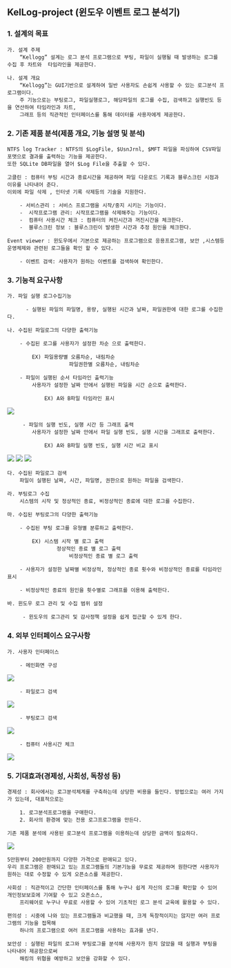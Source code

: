 ## KelLog-project (윈도우 이벤트 로그 분석기)

### 1. 설계의 목표 

	가. 설계 주제
		“Kellogg” 설계는 로그 분석 프로그램으로 부팅, 파일이 실행될 때 발생하는 로그를 수집 후 차트와  타임라인을 제공한다.

	나. 설계 개요
		“Kellogg”는 GUI기반으로 설계하여 일반 사용자도 손쉽게 사용할 수 있는 로그분석 프로그램이다.
 		주 기능으로는 부팅로그, 파일실행로그, 해당파일의 로그를 수집, 검색하고 실행빈도 등을 연산하여 타임라인과 차트, 
		그래프 등의 직관적인 인터페이스를 통해 데이터를 사용자에게 제공한다.


### 2. 기존 제품 분석(제품 개요, 기능 설명 및 분석)
	NTFS log Tracker : NTFS의 $LogFile, $UsnJrnl, $MFT 파일을 파싱하여 CSV파일포맷으로 결과를 출력하는 기능을 제공한다. 
	또한 SQLite DB파일을 열어 $Log File을 추출할 수 있다.

	고클린 : 컴퓨터 부팅 시간과 종료시간을 제공하며 파일 다운로드 기록과 블루스크린 시점과 이유를 나타내어 준다. 
	이외에 파일 삭제 , 인터넷 기록 삭제등의 기술을 지원한다.
	
		- 서비스관리 : 서비스 프로그램을 시작/중지 시키는 기능이다.
		-  시작프로그램 관리: 시작프로그램을 삭제해주는 기능이다.
		-  컴퓨터 사용시간 체크 : 컴퓨터의 켜진시간과 꺼진시간을 체크한다.
		-  블루스크린 정보 : 블루스크린이 발생한 시간과 추정 원인을 체크한다.

	Event viewer : 윈도우에서 기본으로 제공하는 프로그램으로 응용프로그램, 보안 ,시스템등 운영체제와 관련된 로그들을 확인 할 수 있다.
		
		- 이벤트 검색: 사용자가 원하는 이벤트를 검색하여 확인한다.

### 3. 기능적 요구사항

	가. 파일 실행 로그수집기능
	
		  - 실행된 파일의 파일명, 용량, 실행된 시간과 날짜, 파일권한에 대한 로그를 수집한다.

	나. 수집된 파일로그의 다양한 출력기능
	
  		- 수집된 로그를 사용자가 설정한 차순 으로 출력한다.

			EX) 파일용량별 오름차순, 내림차순
    	    		    파일권한별 오름차순, 내림차순

  		- 파일이 실행된 순서 타임라인 출력기능
			사용자가 설정한 날짜 안에서 실행된 파일을 시간 순으로 출력한다.

				EX) A와 B파일 타임라인 표시
<img src="https://github.com/YeonSeok-Song/KelLog-project/blob/main/image/%ED%91%9C.PNG">

 		 - 파일의 실행 빈도, 실행 시간 등 그래프 출력
			사용자가 설정한 날짜 안에서 파일 실행 빈도, 실행 시간을 그래프로 출력한다.

				EX) A와 B파일 실행 빈도, 실행 시간 비교 표시
<img src="https://github.com/YeonSeok-Song/KelLog-project/blob/main/image/%EA%B7%B8%EB%9E%98%ED%94%84.PNG">
<img src="https://github.com/YeonSeok-Song/KelLog-project/blob/main/image/%EC%9D%BC%EB%B3%84%20%ED%8C%8C%EC%9D%BC%20%EC%82%AC%EC%9A%A9%EC%8B%9C%EA%B0%84.PNG">
<img src="https://github.com/YeonSeok-Song/KelLog-project/blob/main/image/%EC%9D%BC%EC%9E%90%20%EB%B2%94%EC%9C%84%20%EA%B2%80%EC%83%89.PNG">

	다. 수집된 파일로그 검색
  		파일이 실행된 날짜, 시간, 파일명, 권한으로 원하는 파일을 검색한다.

	라. 부팅로그 수집
  		시스템의 시작 및 정상적인 종료, 비정상적인 종료에 대한 로그를 수집한다.

	마. 수집된 부팅로그의 다양한 출력기능
	
  		- 수집된 부팅 로그를 유형별 분류하고 출력한다.
	
			EX) 시스템 시작 별 로그 출력
	    		    정상적인 종료 별 로그 출력
	                    비정상적인 종료 별 로그 출력

  		- 사용자가 설정한 날짜별 비정상적, 정상적인 종료 횟수와 비정상적인 종료를 타임라인 표시

  		- 비정상적인 종료의 원인을 횟수별로 그래프를 이용해 출력한다.

	바. 윈도우 로그 관리 및 수집 범위 설정
	
		 - 윈도우의 로그관리 및 감사정책 설정을 쉽게 접근할 수 있게 한다.

### 4. 외부 인터페이스 요구사항
	가. 사용자 인터페이스
	
 		- 메인화면 구성
<img src="https://github.com/YeonSeok-Song/KelLog-project/blob/main/image/%EB%A9%94%EC%9D%B8%ED%99%94%EB%A9%B4.PNG">
		
		- 파일로그 검색
<img src="https://github.com/YeonSeok-Song/KelLog-project/blob/main/image/%ED%8C%8C%EC%9D%BC%20%EB%A1%9C%EA%B7%B8%20%EA%B2%80%EC%83%89.PNG">

		- 부팅로그 검색
<img src="https://github.com/YeonSeok-Song/KelLog-project/blob/main/image/%EB%B6%80%ED%8C%85%EB%A1%9C%EA%B7%B8.PNG">

		- 컴퓨터 사용시간 체크
<img src="https://github.com/YeonSeok-Song/KelLog-project/blob/main/image/%EC%BB%B4%ED%93%A8%ED%84%B0%20%EC%82%AC%EC%9A%A9%EC%8B%9C%EA%B0%84%20%EC%B2%B4%ED%81%AC.PNG">

### 5. 기대효과(경제성, 사회성, 독창성 등)

	경제성 : 회사에서는 로그분석체계를 구축하는데 상당한 비용을 들인다. 방법으로는 여러 가지가 있는데, 대표적으로는

		1. 로그분석프로그램을 구매한다.
		2. 회사의 환경에 맞는 전용 로그프로그램을 만든다.
	
	기존 제품 분석에 사용된 로그분석 프로그램을 이용하는데 상당한 금액이 필요하다.
	
<img src="https://github.com/YeonSeok-Song/KelLog-project/blob/main/image/%EB%A1%9C%EA%B7%B8%20%EB%B6%84%EC%84%9D%20%ED%94%84%EB%A1%9C%EA%B7%B8%EB%9E%A8%20%EC%A2%85%EB%A5%98.PNG">
			
	5만원부터 200만원까지 다양한 가격으로 판매되고 있다.
	우리 프로그램은 판매되고 있는 프로그램들의 기본기능을 무료로 제공하며 원한다면 사용자가 원하는 대로 수정할 수 있게 오픈소스를 제공한다.

	사회성 : 직관적이고 간단한 인터페이스를 통해 누구나 쉽게 자신의 로그를 확인할 수 있어 개인정보보호에 기여할 수 있고 오픈소스, 
		프리웨어로 누구나 무료로 사용할 수 있어 기초적인 로그 분석 교육에 활용할 수 있다.

	편의성 : 시중에 나와 있는 프로그램들과 비교했을 때, 크게 독창적이지는 않지만 여러 프로그램의 기능을 접목해 
		하나의 프로그램으로 여러 프로그램을 사용하는 효과를 낸다.

	보안성 : 실행된 파일의 로그와 부팅로그를 분석해 사용자가 원치 않았을 때 실행과 부팅을 나타내어 제공함으로써
		해킹의 위협을 예방하고 보안을 강화할 수 있다.

	
	
